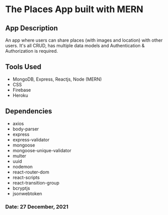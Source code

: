 # The Places App built with MERN

## App Description
An app where users can share places (with images and location) with other users. It's all CRUD, has multiple data models and Authentication & Authorization is required.

## Tools Used
- MongoDB, Express, Reactjs, Node (MERN)
- CSS
- Firebase
- Heroku

## Dependencies
- axios
- body-parser
- express
- express-validator
- mongoose
- mongoose-unique-validator
- multer
- uuid
- nodemon
- react-router-dom
- react-scripts
- react-transition-group
- bcryptjs
- jsonwebtoken

### Date: 27 December, 2021